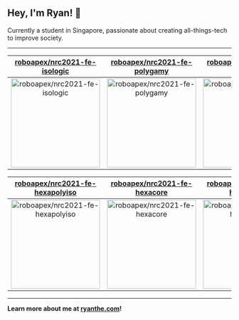 ## Hey, I'm Ryan! 👋

Currently a student in Singapore, passionate about creating all-things-tech to improve society.

---

| [roboapex/nrc2021-fe-isologic](https://github.com/roboapex/nrc2021-fe-isologic) | [roboapex/nrc2021-fe-polygamy](https://github.com/roboapex/nrc2021-fe-polygamy) | [roboapex/nrc2021-fe-isoflakes](https://github.com/roboapex/nrc2021-fe-isoflakes) |
| :-: | :-: | :-: |
| <a href="https://github.com/roboapex/nrc2021-fe-isologic"><img src="https://github.com/theboi/theboi/raw/main/DISPLAY.jpg" alt="roboapex/nrc2021-fe-isologic" title="roboapex/nrc2021-fe-isologic" width="200" height="200"></a> | <a href="https://github.com/roboapex/nrc2021-fe-polygamy"><img src="https://github.com/theboi/theboi/raw/main/DISPLAY.jpg" alt="roboapex/nrc2021-fe-polygamy" title="roboapex/nrc2021-fe-polygamy" width="200" height="200"></a> | <a href="https://github.com/roboapex/nrc2021-fe-isoflakes"><img src="https://github.com/theboi/theboi/raw/main/DISPLAY.jpg" alt="roboapex/nrc2021-fe-isoflakes" title="roboapex/nrc2021-fe-isoflakes" width="200" height="200"></a> |

| [roboapex/nrc2021-fe-hexapolyiso](https://github.com/roboapex/nrc2021-fe-hexapolyiso) | [roboapex/nrc2021-fe-hexacore](https://github.com/roboapex/nrc2021-fe-hexacore) | [roboapex/nrc2021-fe-hexamono](https://github.com/roboapex/nrc2021-fe-hexamono) |
| :-: | :-: | :-: |
| <a href="https://github.com/roboapex/nrc2021-fe-hexapolyiso"><img src="https://github.com/theboi/theboi/raw/main/DISPLAY.jpg" alt="roboapex/nrc2021-fe-hexapolyiso" title="roboapex/nrc2021-fe-hexapolyiso" width="200" height="200"></a> | <a href="https://github.com/roboapex/nrc2021-fe-hexacore"><img src="https://github.com/theboi/theboi/raw/main/DISPLAY.jpg" alt="roboapex/nrc2021-fe-hexacore" title="roboapex/nrc2021-fe-hexacore" width="200" height="200"></a> | <a href="https://github.com/roboapex/nrc2021-fe-hexamono"><img src="https://github.com/theboi/theboi/raw/main/DISPLAY.jpg" alt="roboapex/nrc2021-fe-hexamono" title="roboapex/nrc2021-fe-hexamono" width="200" height="200"></a> |



---

**Learn more about me at [ryanthe.com](https://www.ryanthe.com)!**